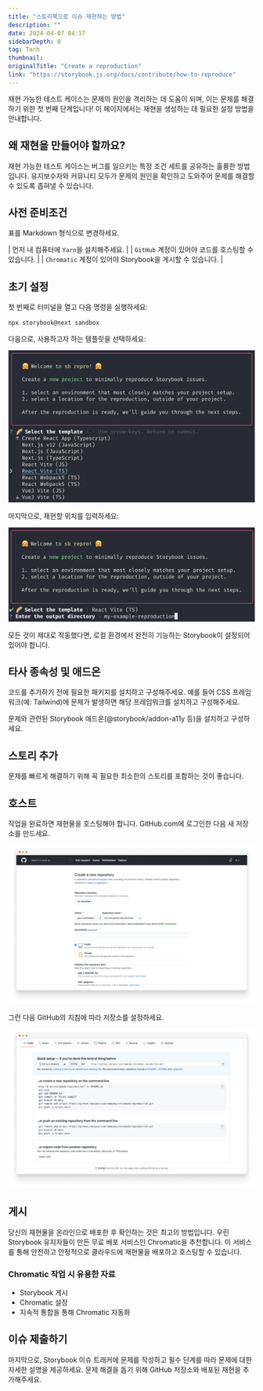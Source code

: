 ```yaml
---
title: "스토리북으로 이슈 재현하는 방법"
description: ""
date: 2024-04-07 04:17
sidebarDepth: 0
tag: Tech
thumbnail: 
originalTitle: "Create a reproduction"
link: "https://storybook.js.org/docs/contribute/how-to-reproduce"
---
```



재현 가능한 테스트 케이스는 문제의 원인을 격리하는 데 도움이 되며, 이는 문제를 해결하기 위한 첫 번째 단계입니다! 이 페이지에서는 재현을 생성하는 데 필요한 설정 방법을 안내합니다.

## 왜 재현을 만들어야 할까요?

재현 가능한 테스트 케이스는 버그를 일으키는 특정 조건 세트를 공유하는 훌륭한 방법입니다. 유지보수자와 커뮤니티 모두가 문제의 원인을 확인하고 도와주어 문제를 해결할 수 있도록 좁혀낼 수 있습니다.

## 사전 준비조건



표를 Markdown 형식으로 변경하세요.


| 먼저 내 컴퓨터에 `Yarn`을 설치해주세요.   |
| `GitHub` 계정이 있어야 코드를 호스팅할 수 있습니다. |
| `Chromatic` 계정이 있어야 Storybook을 게시할 수 있습니다. |

## 초기 설정

첫 번째로 터미널을 열고 다음 명령을 실행하세요:



```js
npx storybook@next sandbox
```

다음으로, 사용하고자 하는 템플릿을 선택하세요:

![이미지](./img/Createareproduction_0.png)

마지막으로, 재현할 위치를 입력하세요:



<img src="./img/Createareproduction_1.png" />

모든 것이 제대로 작동했다면, 로컬 환경에서 완전히 기능하는 Storybook이 설정되어 있어야 합니다.

## 타사 종속성 및 애드온

코드를 추가하기 전에 필요한 패키지를 설치하고 구성해주세요. 예를 들어 CSS 프레임워크(예: Tailwind)에 문제가 발생하면 해당 프레임워크를 설치하고 구성해주세요.



문제와 관련된 Storybook 애드온(@storybook/addon-a11y 등)을 설치하고 구성하세요.

## 스토리 추가

문제를 빠르게 해결하기 위해 꼭 필요한 최소한의 스토리를 포함하는 것이 좋습니다. 

## 호스트



작업을 완료하면 재현물을 호스팅해야 합니다. GitHub.com에 로그인한 다음 새 저장소를 만드세요.

![Create a reproduction_2](./img/Createareproduction_2.png)

그런 다음 GitHub의 지침에 따라 저장소를 설정하세요.

![Create a reproduction_3](./img/Createareproduction_3.png)



## 게시

당신의 재현물을 온라인으로 배포한 후 확인하는 것은 최고의 방법입니다. 우린 Storybook 유지자들이 만든 무료 배포 서비스인 Chromatic을 추천합니다. 이 서비스를 통해 안전하고 안정적으로 클라우드에 재현물을 배포하고 호스팅할 수 있습니다.

### Chromatic 작업 시 유용한 자료

- Storybook 게시
- Chromatic 설정
- 지속적 통합을 통해 Chromatic 자동화



## 이슈 제출하기

마지막으로, Storybook 이슈 트래커에 문제를 작성하고 필수 단계를 따라 문제에 대한 자세한 설명을 제공하세요. 문제 해결을 돕기 위해 GitHub 저장소와 배포된 재현을 추가해주세요.